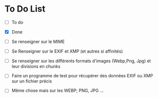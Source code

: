 # To Do List

- [ ] To do
- [x] Done

- [ ] Se renseigner sur le MIME
- [ ] Se Renseigner sur le EXIF et XMP (et autres si affinités)
- [ ] Se renseigner sur les différents formats d'images (Webp,Png, Jpg) et leur divisions en chunks
- [ ] Faire un programme de test pour récupérer des données EXIF ou XMP sur un fichier précis
- [ ] Même chose mais sur les WEBP; PNG, JPG ...
